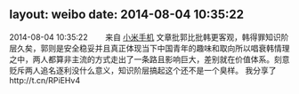 layout: weibo
date: 2014-08-04 10:35:22
---
2014-08-04 10:35:22  &nbsp;&nbsp;&nbsp;&nbsp;&nbsp;&nbsp; 来自 <a href="http://app.weibo.com/t/feed/22zMnn" rel="nofollow">小米手机</a>
文章批郭比批韩更客观，韩得罪知识阶层久矣，郭则是安全稳妥并且真正体现当下中国青年的趣味和取向所以唱衰韩情理之中，两人都算非主流的方式走出了一条路且影响巨大，差别就在价值体系。刻意贬斥两人追名逐利没什么意义，知识阶层搞起这个还不是一个臭样。 我分享了http://t.cn/RPiEHv4 ​​​
